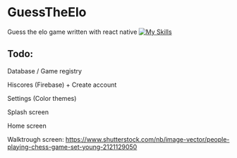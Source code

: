 # GuessTheElo
Guess the elo game written with react native
[![My Skills](https://skillicons.dev/icons?i=js,html,css,wasm)](https://skillicons.dev)

## Todo:
Database / Game registry

Hiscores (Firebase) + Create account 

Settings (Color themes)

Splash screen

Home screen

Walktrough screen: https://www.shutterstock.com/nb/image-vector/people-playing-chess-game-set-young-2121129050
